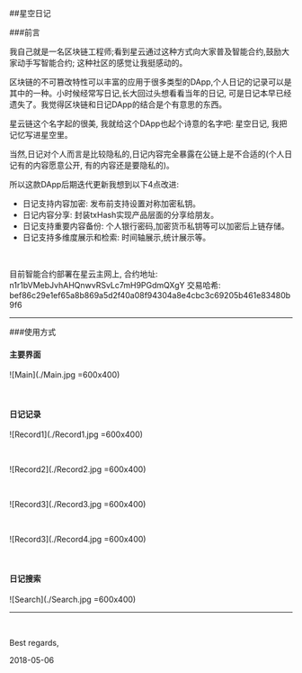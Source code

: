 ##星空日记

###前言

我自己就是一名区块链工程师;看到星云通过这种方式向大家普及智能合约,鼓励大家动手写智能合约; 这种社区的感觉让我挺感动的。

区块链的不可篡改特性可以丰富的应用于很多类型的DApp,个人日记的记录可以是其中的一种。小时候经常写日记,长大回过头想看看当年的日记, 可是日记本早已经遗失了。我觉得区块链和日记DApp的结合是个有意思的东西。

星云链这个名字起的很美, 我就给这个DApp也起个诗意的名字吧: 星空日记, 我把记忆写进星空里。

当然,日记对个人而言是比较隐私的,日记内容完全暴露在公链上是不合适的(个人日记有的内容愿意公开, 有的内容还是要隐私的)。

所以这款DApp后期迭代更新我想到以下4点改进:

* 日记支持内容加密: 发布前支持设置对称加密私钥。
* 日记内容分享: 封装txHash实现产品层面的分享给朋友。
* 日记支持重要内容备份: 个人银行密码,加密货币私钥等可以加密后上链存储。
* 日记支持多维度展示和检索: 时间轴展示,统计展示等。

<br>

目前智能合约部署在星云主网上, 
合约地址:  n1r1bVMebJvhAHQnwvRSvLc7mH9PGdmQXgY
交易哈希:  bef86c29e1ef65a8b869a5d2f40a08f94304a8e4cbc3c69205b461e83480b9f6

----

###使用方式

#### 主要界面

![Main](./Main.jpg =600x400)

<br>


#### 日记记录

![Record1](./Record1.jpg =600x400)

<br>

![Record2](./Record2.jpg =600x400)

<br>

![Record3](./Record3.jpg =600x400)

<br>

![Record3](./Record4.jpg =600x400)

<br>


#### 日记搜索

![Search](./Search.jpg =600x400)



----

<br>



Best regards,

2018-05-06
